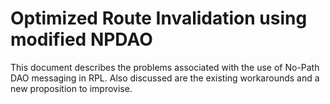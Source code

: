# Optimized Route Invalidation using modified NPDAO

This document describes the problems associated with the use of No-Path DAO messaging in RPL. Also discussed are the existing workarounds and a new proposition to improvise.
